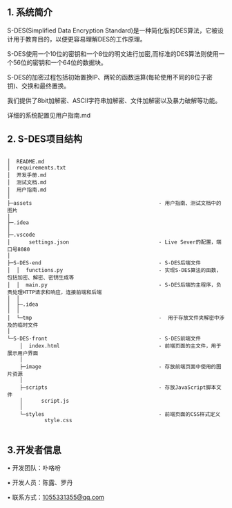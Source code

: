 ## 1. 系统简介

S-DES(Simplified Data Encryption Standard)是一种简化版的DES算法，它被设计用于教育目的，以便更容易理解DES的工作原理。

S-DES使用一个10位的密钥和一个8位的明文进行加密,而标准的DES算法则使用一个56位的密钥和一个64位的数据块。

S-DES的加密过程包括初始置换IP、两轮的函数运算(每轮使用不同的8位子密钥)、交换和最终置换。

我们提供了8bit加解密、ASCII字符串加解密、文件加解密以及暴力破解等功能。

详细的系统配置见用户指南.md

## 2. S-DES项目结构
<pre>
<code class="tree">
│  README.md
│  requirements.txt
│  开发手册.md
│  测试文档.md
│  用户指南.md
│
├─assets                                         - 用户指南、测试文档中的图片
│
├─.idea
│
├─.vscode
│      settings.json                             - Live Sever的配置，端口号8080
│
├─S-DES-end                                      - S-DES后端文件
│  │  functions.py                               - 实现S-DES算法的函数，包括加密、解密、密钥生成等
│  │  main.py                                    - S-DES后端的主程序，负责处理HTTP请求和响应，连接前端和后端
│  │
│  ├─.idea
│  │
│  └─tmp                                         -  用于存放文件夹解密中涉及的临时文件
│
└─S-DES-front                                    - S-DES前端文件
    │  index.html                                - 前端页面的主文件，用于展示用户界面
    │
    ├─image	                                     - 存放前端页面中使用的图片资源
    │
    ├─scripts	                                 - 存放JavaScript脚本文件
    │      script.js
    │
    └─styles	                                 - 前端页面的CSS样式定义
            style.css
</code>
</pre>

## 3.开发者信息

• 开发团队：卟咯吩

• 开发人员：陈露、罗丹

• 联系方式：1055331355@qq.com

